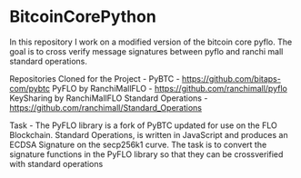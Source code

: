 # BitcoinCorePython
In this repository I work on a modified version of the bitcoin core pyflo. The goal is to cross verify message signatures between pyflo and ranchi mall standard operations.

Repositories Cloned for the Project -
PyBTC - https://github.com/bitaps-com/pybtc
PyFLO by RanchiMallFLO - https://github.com/ranchimall/pyflo
KeySharing by RanchiMallFLO
Standard Operations - https://github.com/ranchimall/Standard_Operations

Task - 
The PyFLO library is a fork of PyBTC updated for use on the FLO Blockchain.
Standard Operations, is written in JavaScript and produces an ECDSA Signature on the secp256k1 curve.
The task is to convert the signature functions in the PyFLO library so that they can be crossverified with standard operations
